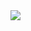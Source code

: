 <!DOCTYPE html>
<html lang="pt-BR">
  <head>
    <meta charset="UTF-8">
  </head>
  <body>
    <img src="https://lh3.googleusercontent.com/pw/AIL4fc--3Qs-GG_bK-R6MuOd4w4MEZr0tHCWg-MXIlUnKgk5YTO26DPz7NyxPIw_1YbJZOwx7cW2dHCMRvZeT7fXOPHoDgVf7-6PrtrhNo4MHlNYkqxI5_t91NOjefyfTUjtn8m7_RPL34SwTO2ZkVz7uBcpFbwZxB-wXdDvf-xBvSxi_T1oQzP6qFfMSGY5oo6ciGR3SxxX4qbupm4oXL_I7Fn2Mp2OMV3o09cs4ii7U-qVnCNb1BnPMlaK3MTrnZGykTyo-vvV7pBscxBr0rhY-dNjYeDS3W4-cDoa7UaCq51-Jt7eW2pTIj3-BdxUiEg-qJHPdzs0-s-Vse7DyTg8Hw2UbITZsDwpTSCnCBc9q1rGUlW-367KN1IuT5C6GQvkcR5AO5Y9hk98BiQcmLFqhmPuJbxP7ojY-T8FwH2p9ROmHJ7p7LU2rRojJIFnHbCHYVcs_dzyBWmGbeqNYasnqRwo2DI5RBuTUkd3EeJRIjrkVy6U8xGwem3YY6-6PJ8i2w5PXdxBjdeJa_44in8q0wA6zAP9Dj7DycYmE62jJvWoOrozmhhy-L-YKJy4iGDsnc5MCTkHdLcoutPX8qkn-8h0nxig4xkyxFXOMHLuh_FxXJXsdd3Djf_ruWUXj_qfRu2eELk9-f5d8VPX5FChdByDY9dScXMcNn9924JL3xhNkHHYZuv2s1wwCHgYnDrRyUR8bH26GxvADxBDqXwH3YYjfFeLQv45FXWISKkojCNt4eBbqAOCdFny6F7v3y-GXCTreiXQBPlMWZKMMSw0mXmU4b2uthVVyLe39XvE4HBmPfmNZSdqNh3qlhF6CAEyHrDK2emLUOXSobMjSRMM7zVMJXleX80CkFu4aUNKD5oV7my72dMiWAQ_nFH6zny_eK0fXbK6mQmmFb9KwURkQw=w1280-h400-s-no?authuser=0">
  </body>
</html>
